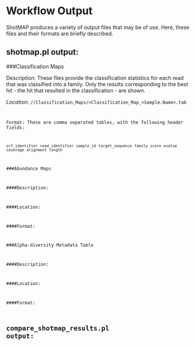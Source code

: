 Workflow Output
===============

ShotMAP produces a variety of output files that may be of use. Here, these files and their formats are briefly described.

shotmap.pl output:
------------------

###Classification Maps

Description: These files provide the classification statistics for each read that was classified into a family. Only 
the results corresponding to the best hit - the hit that resulted in the classification - are shown.

*Location*: <code><ffdb>/<output>/Classification_Maps/<Classification_Map_<Sample.Name>.tab

Format: These are comma separated tables, with the following header fields:

    orf_identifier read_identifier sample_id target_sequence family score evalue coverage alignment_length


###Abundance Maps

####Description:

####Location: 

####Format:


###Alpha-diversity Metadata Table

####Description:

####Location:

####Format:


compare_shotmap_results.pl output:
----------------------------------



